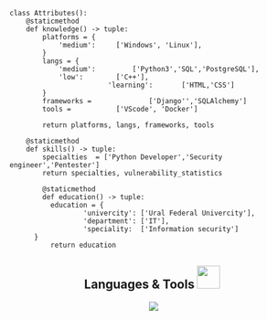 ```python3
class Attributes():
	@staticmethod
	def knowledge() -> tuple:
		platforms = {
			'medium': 	  ['Windows', 'Linux'],
		}
		langs = {
			'medium':         ['Python3','SQL','PostgreSQL'],
			'low': 		  ['C++'],
                        'learning':       ['HTML,'CSS']
		}
		frameworks =              ['Django'','SQLAlchemy']
		tools = 		  ['VScode', 'Docker']

		return platforms, langs, frameworks, tools
	
	@staticmethod
	def skills() -> tuple:
		specialties  = ['Python Developer','Security engineer','Pentester']
		return specialties, vulnerability_statistics

        @staticmethod
        def education() -> tuple:
          education = {
		          'univercity': ['Ural Federal Univercity'],
		          'department': ['IT'],
		          'speciality:  ['Information security']
      }
          return education

```

<div align="center">
  <h2>Languages & Tools <img src="https://github.com/Anmol-Baranwal/Cool-GIFs-For-GitHub/assets/74038190/fa83eeb9-f4e2-4d85-93f0-688af11babf8" width="40">&nbsp;</h2>
  <img src="https://skillicons.dev/icons?i=vscode,python,django,html,css,git,github,docker,mysql,postgres,linux" />
</div>
